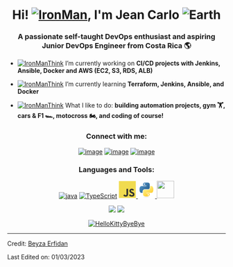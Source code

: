 <h1 align="center"> Hi!  <a href="https://emoji.gg/emoji/48585-ironman"><img src="https://cdn3.emoji.gg/emojis/48585-ironman.png" width="64px" height="64px" alt="IronMan"></a></a>, I'm Jean Carlo <img height="40" <a href="https://emoji.gg/emoji/69341-earth"><img src="https://cdn3.emoji.gg/emojis/69341-earth.gif" width="64px" height="64px" alt="Earth"></a></h1>
<h3 align="center">A passionate self-taught DevOps enthusiast and aspiring Junior DevOps Engineer from Costa Rica 🌎  
</h3>

- <a href="https://emoji.gg/emoji/11240-ironmanthink"><img src="https://cdn3.emoji.gg/emojis/11240-ironmanthink.png" width="64px" height="32px" alt="IronManThink"></a> I’m currently working on **CI/CD projects with Jenkins, Ansible, Docker and AWS (EC2, S3, RDS, ALB)**  

- <a href="https://emoji.gg/emoji/11240-ironmanthink"><img src="https://cdn3.emoji.gg/emojis/11240-ironmanthink.png" width="32px" height="32px" alt="IronManThink"></a> I’m currently learning **Terraform, Jenkins, Ansible, and Docker**

- <a href="https://emoji.gg/emoji/11240-ironmanthink"><img src="https://cdn3.emoji.gg/emojis/11240-ironmanthink.png" width="32px" height="32px" alt="IronManThink"></a>  What I like to do: **building automation projects, gym 🏋️, cars & F1 🏎️, motocross 🏍️, and coding of course!**  

<h3 align="center">Connect with me:</h3>
<div align="center">

[![image](https://img.shields.io/badge/LinkedIn-ff69b4?style=for-the-badge&logo=linkedin&logoColor=white)](https://www.linkedin.com/in/jean-alvarado/)
[![image](https://img.shields.io/badge/Instagram-ff69b4?style=for-the-badge&logo=instagram&logoColor=white)](https://www.instagram.com/jeanca_aa/)
[![image](https://img.shields.io/badge/Gmail-ff69b4?style=for-the-badge&logo=gmail&logoColor=white)](mailto:jo7624822@gmail.com)
  
</div>

<h3 align="center">Languages and Tools:</h3>

<p align="center"> 
  <a href="https://www.w3.org/java/" target="_blank"> 
 <a href="https://emoji.gg/emoji/java"><img src="https://cdn3.emoji.gg/emojis/java.png" width="40px" height="40px" alt="java"></a>
 </a>
  <a href="https://www.w3schools.com/typescript/" target="_blank"> 
  <a href="https://emoji.gg/emoji/8584-typescript"><img src="https://cdn3.emoji.gg/emojis/8584-typescript.png" width="40px" height="40px" alt="TypeScript"></a>
  </a>  
  <a href="https://developer.mozilla.org/en-US/docs/Web/JavaScript" target="_blank"> 
    <img src="https://raw.githubusercontent.com/devicons/devicon/master/icons/javascript/javascript-original.svg" alt="javascript" width="40" height="40"/> 
  </a> 
  <a href="https://www.python.org" target="_blank"> 
    <img src="https://raw.githubusercontent.com/devicons/devicon/master/icons/python/python-original.svg" alt="python" width="40" height="40"/> 
  </a> 
  <a href="https://www.w3schools.com/csharp" target="_blank"> 
    <img src="https://cdn.jsdelivr.net/gh/devicons/devicon/icons/csharp/csharp-original.svg" width="40" height="40"/>
  </a>
 
</p>

<p align= "center">
  <img height= "150" src="https://github-readme-stats.vercel.app/api?username=beyzaerf&theme=react&show_icons=true&include_all_commits=true" />
  <img height= "150" src="https://github-readme-stats.vercel.app/api/top-langs/?username=beyzaerf&theme=react&layout=compact" />
</p>

<p align= "center">
  <a href="https://emoji.gg/emoji/5349-hellokittybyebye"><img src="https://cdn3.emoji.gg/emojis/5349-hellokittybyebye.png" width="128px" height="128px" alt="HelloKittyByeBye"></a>
</p>

------

Credit: [Beyza Erfidan](https://github.com/beyzaerf)

Last Edited on: 01/03/2023
